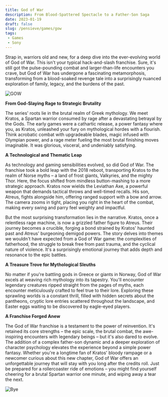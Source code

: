 ```yaml
---
title: God of War
description: From Blood-Spattered Spectacle to a Father-Son Saga
date: 2023-01-19
draft: false
slug: /pensieve/games/gow
tags:
 - Games
 - Sony
---
```


Strap in, warriors old and new, for a deep dive into the ever-evolving world of God of War. This isn't your typical hack-and-slash franchise. Sure, it's still got the pulse-pounding combat and larger-than-life encounters you crave, but God of War has undergone a fascinating metamorphosis, transforming from a blood-soaked revenge tale into a surprisingly nuanced exploration of family, legacy, and the burdens of the past.

![GOW](https://wallpapercave.com/wp/wp3282817.jpg)

**From God-Slaying Rage to Strategic Brutality**

The series' roots lie in the brutal realm of Greek mythology. We meet Kratos, a Spartan warrior consumed by rage after a devastating betrayal by the Gods. The early games were a cathartic release, a power fantasy where you, as Kratos, unleashed your fury on mythological hordes with a flourish. Think acrobatic combat with upgradeable blades, magic infused with Olympian power, and a rage meter fueling the most brutal finishing moves imaginable. It was glorious, visceral, and undeniably satisfying.

**A Technological and Thematic Leap**

As technology and gaming sensibilities evolved, so did God of War. The franchise took a bold leap with the 2018 reboot, transporting Kratos to the realm of Norse myths – a land of frost giants, Valkyries, and the mighty Thor. Here, the focus shifted from mindless button-mashing to a more strategic approach. Kratos now wields the Leviathan Axe, a powerful weapon that demands tactical throws and well-timed recalls. His son, Atreus, fights alongside him, offering ranged support with a bow and arrow. The camera zooms in tight, placing you right in the heart of the combat, making every swing and parry feel weighty and impactful.

But the most surprising transformation lies in the narrative. Kratos, once a relentless rage machine, is now a grizzled father figure to Atreus. Their journey becomes a crucible, forging a bond strained by Kratos' haunted past and Atreus' burgeoning demigod powers. The story delves into themes we wouldn't have expected from a God of War game: the complexities of fatherhood, the struggle to break free from past trauma, and the cyclical nature of violence. It's a surprisingly emotional journey that adds depth and resonance to the epic battles.

**A Treasure Trove for Mythological Sleuths**

No matter if you're battling gods in Greece or giants in Norway, God of War excels at weaving rich mythology into its tapestry. You'll encounter legendary creatures ripped straight from the pages of myths, each encounter meticulously crafted to feel true to their lore. Exploring these sprawling worlds is a constant thrill, filled with hidden secrets about the pantheons, cryptic lore entries scattered throughout the landscape, and Easter eggs waiting to be discovered by eagle-eyed players. 

**A Franchise Forged Anew**

The God of War franchise is a testament to the power of reinvention. It's retained its core strengths – the epic scale, the brutal combat, the awe-inspiring encounters with legendary beings – but it's also dared to evolve. The addition of a complex father-son dynamic and a deeper exploration of character psychology elevates the experience beyond a simple power fantasy. Whether you're a longtime fan of Kratos' bloody rampage or a newcomer curious about this new chapter, God of War offers an unforgettable journey that will stay with you long after the credits roll. Just be prepared for a rollercoaster ride of emotions – you might find yourself cheering for a brutal Spartan warrior one minute, and wiping away a tear the next. 

![Bye](https://wallpapercave.com/wp/wp3282807.jpg)